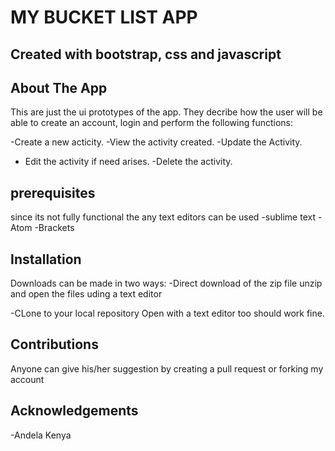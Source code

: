 MY BUCKET LIST APP
=====================
Created with bootstrap, css and javascript
-------------------------------------------

About The App
---------------
This are just the ui prototypes of the app. They decribe how the user will be able to create an account, login and perform the following functions:

 -Create a new acticity.
 -View the activity created.
 -Update the Activity.
 - Edit the activity if need arises.
 -Delete the activity.
  
  prerequisites
  --------------
  since its not fully functional the any text editors can be used
   -sublime text
   -Atom
   -Brackets
  
 Installation
 -------------
 Downloads can be made in two ways:
 -Direct download of the zip file 
 unzip and open the files uding a text editor
 
 -CLone to your local repository 
 Open with a text editor too should work fine.
 
 
 
 
 
 Contributions
 -------------
 Anyone can give his/her suggestion by creating a pull request or forking my account
 
 Acknowledgements
------------------
-Andela Kenya
